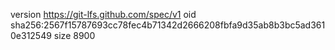 version https://git-lfs.github.com/spec/v1
oid sha256:2567f15787693cc78fec4b71342d2666208fbfa9d35ab8b3bc5ad3610e312549
size 8900
